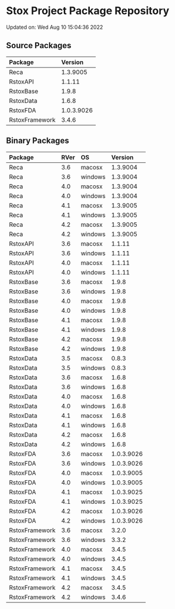 # Stox Project Package Repository


Updated on: Wed Aug 10 15:04:36 2022
## Source Packages

|Package        |Version    |
|:--------------|:----------|
|Reca           |1.3.9005   |
|RstoxAPI       |1.1.11     |
|RstoxBase      |1.9.8      |
|RstoxData      |1.6.8      |
|RstoxFDA       |1.0.3.9026 |
|RstoxFramework |3.4.6      |

## Binary Packages

|Package        |RVer |OS      |Version    |
|:--------------|:----|:-------|:----------|
|Reca           |3.6  |macosx  |1.3.9004   |
|Reca           |3.6  |windows |1.3.9004   |
|Reca           |4.0  |macosx  |1.3.9004   |
|Reca           |4.0  |windows |1.3.9004   |
|Reca           |4.1  |macosx  |1.3.9005   |
|Reca           |4.1  |windows |1.3.9005   |
|Reca           |4.2  |macosx  |1.3.9005   |
|Reca           |4.2  |windows |1.3.9005   |
|RstoxAPI       |3.6  |macosx  |1.1.11     |
|RstoxAPI       |3.6  |windows |1.1.11     |
|RstoxAPI       |4.0  |macosx  |1.1.11     |
|RstoxAPI       |4.0  |windows |1.1.11     |
|RstoxBase      |3.6  |macosx  |1.9.8      |
|RstoxBase      |3.6  |windows |1.9.8      |
|RstoxBase      |4.0  |macosx  |1.9.8      |
|RstoxBase      |4.0  |windows |1.9.8      |
|RstoxBase      |4.1  |macosx  |1.9.8      |
|RstoxBase      |4.1  |windows |1.9.8      |
|RstoxBase      |4.2  |macosx  |1.9.8      |
|RstoxBase      |4.2  |windows |1.9.8      |
|RstoxData      |3.5  |macosx  |0.8.3      |
|RstoxData      |3.5  |windows |0.8.3      |
|RstoxData      |3.6  |macosx  |1.6.8      |
|RstoxData      |3.6  |windows |1.6.8      |
|RstoxData      |4.0  |macosx  |1.6.8      |
|RstoxData      |4.0  |windows |1.6.8      |
|RstoxData      |4.1  |macosx  |1.6.8      |
|RstoxData      |4.1  |windows |1.6.8      |
|RstoxData      |4.2  |macosx  |1.6.8      |
|RstoxData      |4.2  |windows |1.6.8      |
|RstoxFDA       |3.6  |macosx  |1.0.3.9026 |
|RstoxFDA       |3.6  |windows |1.0.3.9026 |
|RstoxFDA       |4.0  |macosx  |1.0.3.9005 |
|RstoxFDA       |4.0  |windows |1.0.3.9005 |
|RstoxFDA       |4.1  |macosx  |1.0.3.9025 |
|RstoxFDA       |4.1  |windows |1.0.3.9025 |
|RstoxFDA       |4.2  |macosx  |1.0.3.9026 |
|RstoxFDA       |4.2  |windows |1.0.3.9026 |
|RstoxFramework |3.6  |macosx  |3.2.0      |
|RstoxFramework |3.6  |windows |3.3.2      |
|RstoxFramework |4.0  |macosx  |3.4.5      |
|RstoxFramework |4.0  |windows |3.4.5      |
|RstoxFramework |4.1  |macosx  |3.4.5      |
|RstoxFramework |4.1  |windows |3.4.5      |
|RstoxFramework |4.2  |macosx  |3.4.5      |
|RstoxFramework |4.2  |windows |3.4.6      |
